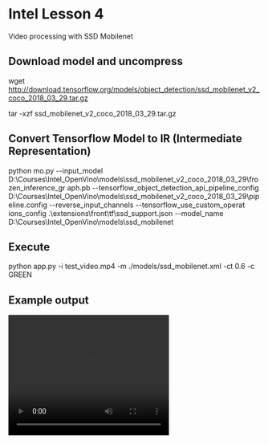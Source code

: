 # Intel Lesson 4

Video processing with SSD Mobilenet 

## Download model and uncompress

wget http://download.tensorflow.org/models/object_detection/ssd_mobilenet_v2_coco_2018_03_29.tar.gz

tar -xzf ssd_mobilenet_v2_coco_2018_03_29.tar.gz

## Convert Tensorflow Model to IR (Intermediate Representation)

python mo.py --input_model D:\Courses\Intel_OpenVino\models\ssd_mobilenet_v2_coco_2018_03_29\frozen_inference_gr
aph.pb --tensorflow_object_detection_api_pipeline_config D:\Courses\Intel_OpenVino\models\ssd_mobilenet_v2_coco_2018_03_29\pipeline.config --reverse_input_channels --tensorflow_use_custom_operat
ions_config .\extensions\front\tf\ssd_support.json --model_name D:\Courses\Intel_OpenVino\models\ssd_mobilenet

## Execute

python app.py -i test_video.mp4 -m ./models/ssd_mobilenet.xml -ct 0.6 -c GREEN

## Example output 
<video width="320" height="240" controls>
  <source src="out.mp4" type="video/mp4">
</video>
